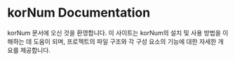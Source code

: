 # korNum Documentation

korNum 문서에 오신 것을 환영합니다. 이 사이트는 korNum의 설치 및 사용 방법을 이해하는 데 도움이 되며, 프로젝트의 파일 구조와 각 구성 요소의 기능에 대한 자세한 개요를 제공합니다.
